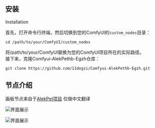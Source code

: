 ## 安装
Installation

首先，打开命令行终端，然后切换到您的ComfyUI的`custom_nodes`目录：   

```cd /path/to/your/ComfyUI/custom_nodes```

将/path/to/your/ComfyUI替换为您的ComfyUI项目所在的实际路径。   
接下来，克隆Comfyui-AlekPethb-Egzh仓库：   

```git clone https://github.com/11dogzi/Comfyui-AlekPethb-Egzh.git```
      
## 节点介绍 
画板节点来自于[AlekPet项目](https://github.com/AlekPet/ComfyUI_Custom_Nodes_AlekPet)
仅做中文翻译

![界面展示](image/jiemian1.png "界面1")    

![界面展示](image/jiemian2.png "界面2")    
